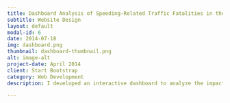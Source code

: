 ```yaml
---
title: Dashboard Analysis of Speeding-Related Traffic Fatalities in the USA
subtitle: Website Design
layout: default
modal-id: 6
date: 2014-07-18
img: dashboard.png
thumbnail: dashboard-thumbnail.png
alt: image-alt
project-date: April 2014
client: Start Bootstrap
category: Web Development
description: I developed an interactive dashboard to analyze the impact of speeding on traffic fatalities in the USA, using data on age, gender, road conditions, and alcohol involvement.

---
```

